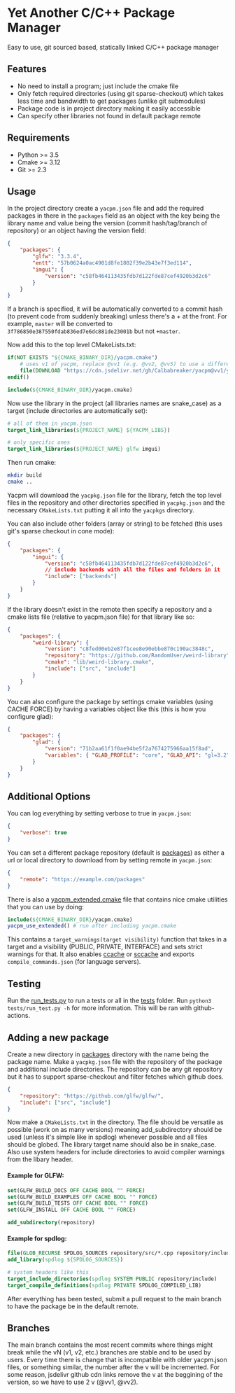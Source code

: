 # Yet Another C/C++ Package Manager

Easy to use, git sourced based, statically linked C/C++ package manager

## Features

-   No need to install a program; just include the cmake file
-   Only fetch required directories (using git sparse-checkout) which takes
    less time and bandwidth to get packages (unlike git submodules)
-   Package code is in project directory making it easily accessible
-   Can specify other libraries not found in default package remote

## Requirements

-   Python >= 3.5
-   Cmake >= 3.12
-   Git >= 2.3

## Usage

In the project directory create a `yacpm.json` file and add the required
packages in there in the `packages` field as an object with the key being the
library name and value being the version (commit hash/tag/branch of repository)
or an object having the version field:

```json
{
    "packages": {
        "glfw": "3.3.4",
        "entt": "57b0624a0ac4901d8fe1802f39e2b43e7f3ed114",
        "imgui": {
            "version": "c58fb464113435fdb7d122fde87cef4920b3d2c6"
        }
    }
}
```

If a branch is specified, it will be automatically converted to a commit hash
(to prevent code from suddenly breaking) unless there's a + at the front. For
example, `master` will be converted to
`3f786850e387550fdab836ed7e6dc881de23001b` but not `+master`.

Now add this to the top level CMakeLists.txt:

```cmake
if(NOT EXISTS "${CMAKE_BINARY_DIR}/yacpm.cmake")
    # uses v1 of yacpm, replace @vv1 (e.g. @vv2, @vv5) to use a different version see https://github.com/Calbabreaker/yacpm/#branches
    file(DOWNLOAD "https://cdn.jsdelivr.net/gh/Calbabreaker/yacpm@vv1/yacpm.cmake" "${CMAKE_BINARY_DIR}/yacpm.cmake")
endif()

include(${CMAKE_BINARY_DIR}/yacpm.cmake)
```

Now use the library in the project (all libraries names are snake_case) as a
target (include directories are automatically set):

```cmake
# all of them in yacpm.json
target_link_libraries(${PROJECT_NAME} ${YACPM_LIBS})

# only specific ones
target_link_libraries(${PROJECT_NAME} glfw imgui)
```

Then run cmake:

```sh
mkdir build
cmake ..
```

Yacpm will download the `yacpkg.json` file for the library, fetch the
top level files in the repository and other directories specified in
`yacpkg.json` and the necessary `CMakeLists.txt` putting it all into the
`yacpkgs` directory.

You can also include other folders (array or string) to be fetched (this uses
git's sparse checkout in cone mode):

```json
{
    "packages": {
        "imgui": {
            "version": "c58fb464113435fdb7d122fde87cef4920b3d2c6",
            // include backends with all the files and folders in it
            "include": ["backends"]
        }
    }
}
```

If the library doesn't exist in the remote then specify a repository and a
cmake lists file (relative to yacpm.json file) for that library like so:

```json
{
    "packages": {
        "weird-library": {
            "version": "c8fed00eb2e87f1cee8e90ebbe870c190ac3848c",
            "repository": "https://github.com/RandomUser/weird-library",
            "cmake": "lib/weird-library.cmake",
            "include": ["src", "include"]
        }
    }
}
```

You can also configure the package by settings cmake variables (using CACHE FORCE)
by having a variables object like this (this is how you configure glad):

```json
{
    "packages": {
        "glad": {
            "version": "71b2aa61f1f0ae94be5f2a7674275966aa15f8ad",
            "variables": { "GLAD_PROFILE": "core", "GLAD_API": "gl=3.2" }
        }
    }
}
```

## Additional Options

You can log everything by setting verbose to true in `yacpm.json`:

```json
{
    "verbose": true
}
```

You can set a different package repository (default is [packages](./packages))
as either a url or local directory to download from by setting remote in
`yacpm.json`:

```json
{
    "remote": "https://example.com/packages"
}
```

There is also a [yacpm_extended.cmake](./yacpm_extended.cmake) file that contains nice cmake utilities
that you can use by doing:

```cmake
include(${CMAKE_BINARY_DIR}/yacpm.cmake)
yacpm_use_extended() # run after including yacpm.cmake
```

This contains a `target_warnings(target visibility)` function that takes in a
target and a visibility (PUBLIC, PRIVATE, INTERFACE) and sets strict warnings
for that. It also enables [ccache](https://ccache.dev/) or
[sccache](https://github.com/mozilla/sccache) and exports
`compile_commands.json` (for language servers).

## Testing

Run the [run_tests.py](./tests/run_test.py) to run a tests or all in the
[tests](./tests) folder. Run `python3 tests/run_test.py -h` for more
information. This will be ran with github-actions.

## Adding a new package

Create a new directory in [packages](./packages) directory with the name being
the package name. Make a `yacpkg.json` file with the repository of the package
and additional include directories. The repository can be any git repository
but it has to support sparse-checkout and filter fetches which github does.

```json
{
    "repository": "https://github.com/glfw/glfw/",
    "include": ["src", "include"]
}
```

Now make a `CMakeLists.txt` in the directory. The file should be versatile as
possible (work on as many versions) meaning add_subdirectory should be used
(unless it's simple like in spdlog) whenever possible and all files should be globed.
The library target name should also be in snake_case. Also use system headers
for include directories to avoid compiler warnings from the libary header.

#### Example for GLFW:

```cmake
set(GLFW_BUILD_DOCS OFF CACHE BOOL "" FORCE)
set(GLFW_BUILD_EXAMPLES OFF CACHE BOOL "" FORCE)
set(GLFW_BUILD_TESTS OFF CACHE BOOL "" FORCE)
set(GLFW_INSTALL OFF CACHE BOOL "" FORCE)

add_subdirectory(repository)
```

#### Example for spdlog:

```cmake
file(GLOB_RECURSE SPDLOG_SOURCES repository/src/*.cpp repository/include/*.h)
add_library(spdlog ${SPDLOG_SOURCES})

# system headers like this
target_include_directories(spdlog SYSTEM PUBLIC repository/include)
target_compile_definitions(spdlog PRIVATE SPDLOG_COMPILED_LIB)
```

After everything has been tested, submit a pull request to the main branch to
have the package be in the default remote.

## Branches

The main branch contains the most recent commits where things might break while
the vN (v1, v2, etc.) branches are stable and to be used by users. Every time
there is change that is incompatible with older yacpm.json files, or something
similar, the number after the v will be incremented. For some reason, jsdelivr
github cdn links remove the v at the beggining of the version, so we have to
use 2 v (@vv1, @vv2).
